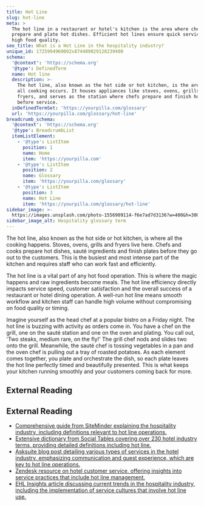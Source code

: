 ```yaml
---
title: Hot Line
slug: hot-line
meta: >
  The hot line in a restaurant or hotel's kitchen is the area where chefs
  prepare and plate hot dishes. Efficient hot lines ensure quick service and
  high food quality.
seo_title: What is a Hot Line in the hospitality industry?
unique_id: 1725994969092x874409029128239400
schema:
  '@context': 'https://schema.org'
  '@type': DefinedTerm
  name: Hot line
  description: >-
    The hot line, also known as the hot side or hot kitchen, is the area where
    all cooking occurs. It houses appliances like stoves, ovens, grills, and
    fryers, and serves as the station where chefs prepare and finish hot dishes
    before service.
  inDefinedTermSet: 'https://yourpilla.com/glossary'
  url: 'https://yourpilla.com/glossary/hot-line'
breadcrumb_schema:
  '@context': 'https://schema.org'
  '@type': BreadcrumbList
  itemListElement:
    - '@type': ListItem
      position: 1
      name: Home
      item: 'https://yourpilla.com'
    - '@type': ListItem
      position: 2
      name: Glossary
      item: 'https://yourpilla.com/glossary'
    - '@type': ListItem
      position: 3
      name: Hot Line
      item: 'https://yourpilla.com/glossary/hot-line'
sidebar_image: >-
  https://images.unsplash.com/photo-1556909114-f6e7ad7d3136?w=400&h=300&fit=crop&auto=format
sidebar_image_alt: Hospitality glossary term
---
```


The hot line, also known as the hot side or hot kitchen, is where all the cooking happens. Stoves, ovens, grills and fryers live here. Chefs and cooks prepare hot dishes, sauté ingredients and finish plates before they go out to the customers. This is the busiest and most intense part of the kitchen and requires staff who can work fast and efficiently.

The hot line is a vital part of any hot food operation. This is where the magic happens and raw ingredients become meals. The hot line efficiency directly impacts service speed, customer satisfaction and the overall success of a restaurant or hotel dining operation. A well-run hot line means smooth workflow and kitchen staff can handle high volume without compromising on food quality or timing.

Imagine yourself as the head chef at a popular bistro on a Friday night. The hot line is buzzing with activity as orders come in. You have a chef on the grill, one on the sauté station and one on the oven and plating. You call out, 'Two steaks, medium rare, on the fly!' The grill chef nods and slides two onto the grill. Meanwhile, the sauté chef is tossing vegetables in a pan and the oven chef is pulling out a tray of roasted potatoes. As each element comes together, you plate and orchestrate the dish, so each plate leaves the hot line perfectly timed and beautifully presented. This is what keeps your kitchen running smoothly and your customers coming back for more.

## External Reading



## External Reading

*   [Comprehensive guide from SiteMinder explaining the hospitality industry, including definitions relevant to hot line operations.](https://www.siteminder.com/r/hospitality-industry/)
*   [Extensive dictionary from Social Tables covering over 230 hotel industry terms, providing detailed definitions including hot line.](https://www.socialtables.com/blog/hospitality/hotel-terms-dictionary/)
*   [Asksuite blog post detailing various types of services in the hotel industry, emphasizing communication and guest experience, which are key to hot line operations.](https://asksuite.com/blog/service-in-hotel-industry/)
*   [Zendesk resource on hotel customer service, offering insights into service practices that include hot line management.](https://www.zendesk.com/service/ticketing-system/hotel-customer-service/)
*   [EHL Insights article discussing current trends in the hospitality industry, including the implementation of service cultures that involve hot line use.](https://hospitalityinsights.ehl.edu/hospitality-industry-trends)
